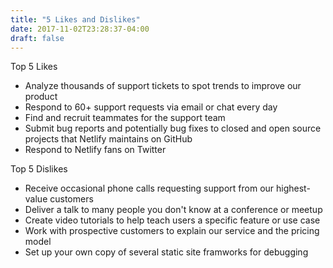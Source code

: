 ```yaml
---
title: "5 Likes and Dislikes"
date: 2017-11-02T23:28:37-04:00
draft: false
---
```

Top 5 Likes

- Analyze thousands of support tickets to spot trends to improve our product
- Respond to 60+ support requests via email or chat every day
- Find and recruit teammates for the support team
- Submit bug reports and potentially bug fixes to closed and open source projects that Netlify maintains on GitHub
- Respond to Netlify fans on Twitter

Top 5 Dislikes

- Receive occasional phone calls requesting support from our highest-value customers
- Deliver a talk to many people you don't know at a conference or meetup
- Create video tutorials to help teach users a specific feature or use case
- Work with prospective customers to explain our service and the pricing model
- Set up your own copy of several static site framworks for debugging
